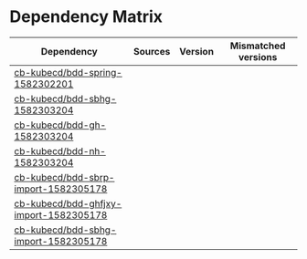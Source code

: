 # Dependency Matrix

Dependency | Sources | Version | Mismatched versions
---------- | ------- | ------- | -------------------
[cb-kubecd/bdd-spring-1582302201](https://github.com/cb-kubecd/bdd-spring-1582302201.git) |  | []() | 
[cb-kubecd/bdd-sbhg-1582303204](https://github.com/cb-kubecd/bdd-sbhg-1582303204.git) |  | []() | 
[cb-kubecd/bdd-gh-1582303204](https://github.com/cb-kubecd/bdd-gh-1582303204.git) |  | []() | 
[cb-kubecd/bdd-nh-1582303204](https://github.com/cb-kubecd/bdd-nh-1582303204.git) |  | []() | 
[cb-kubecd/bdd-sbrp-import-1582305178](https://github.com/cb-kubecd/bdd-sbrp-import-1582305178.git) |  | []() | 
[cb-kubecd/bdd-ghfjxy-import-1582305178](https://github.com/cb-kubecd/bdd-ghfjxy-import-1582305178.git) |  | []() | 
[cb-kubecd/bdd-sbhg-import-1582305178](https://github.com/cb-kubecd/bdd-sbhg-import-1582305178.git) |  | []() | 
